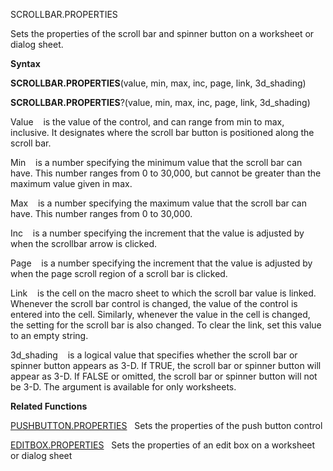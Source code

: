 SCROLLBAR.PROPERTIES

Sets the properties of the scroll bar and spinner button on a worksheet
or dialog sheet.

**Syntax**

**SCROLLBAR.PROPERTIES**(value, min, max, inc, page, link, 3d\_shading)

**SCROLLBAR.PROPERTIES**?(value, min, max, inc, page, link, 3d\_shading)

Value    is the value of the control, and can range from min to max,
inclusive. It designates where the scroll bar button is positioned along
the scroll bar.

Min    is a number specifying the minimum value that the scroll bar can
have. This number ranges from 0 to 30,000, but cannot be greater than
the maximum value given in max.

Max    is a number specifying the maximum value that the scroll bar can
have. This number ranges from 0 to 30,000.

Inc    is a number specifying the increment that the value is adjusted
by when the scrollbar arrow is clicked.

Page    is a number specifying the increment that the value is adjusted
by when the page scroll region of a scroll bar is clicked.

Link    is the cell on the macro sheet to which the scroll bar value is
linked. Whenever the scroll bar control is changed, the value of the
control is entered into the cell. Similarly, whenever the value in the
cell is changed, the setting for the scroll bar is also changed. To
clear the link, set this value to an empty string.

3d\_shading    is a logical value that specifies whether the scroll bar
or spinner button appears as 3-D. If TRUE, the scroll bar or spinner
button will appear as 3-D. If FALSE or omitted, the scroll bar or
spinner button will not be 3-D. The argument is available for only
worksheets.

**Related Functions**

[PUSHBUTTON.PROPERTIES](PUSHBUTTON.PROPERTIES.md)   Sets the properties of the push button control

[EDITBOX.PROPERTIES](EDITBOX.PROPERTIES.md)   Sets the properties of an edit box on a worksheet
or dialog sheet


